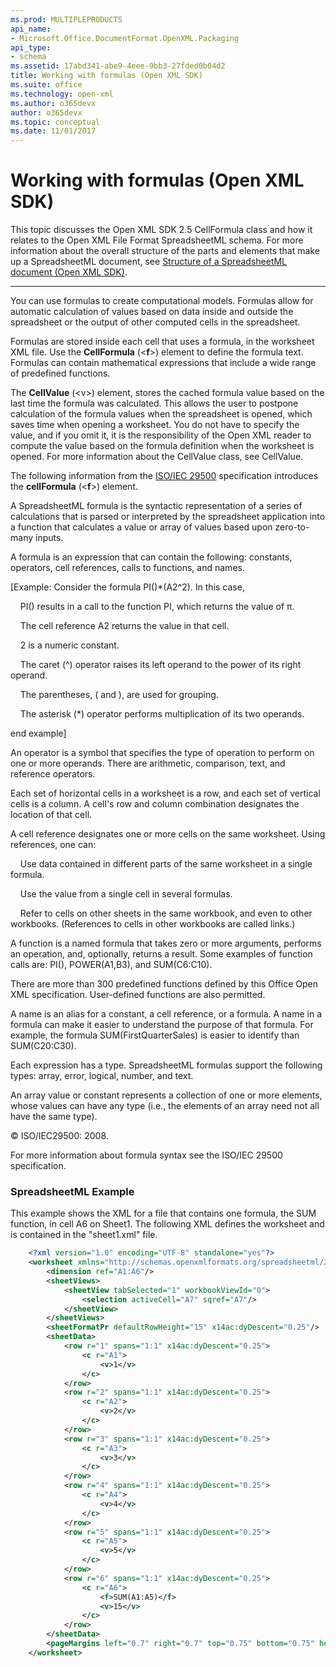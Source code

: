 ```yaml
---
ms.prod: MULTIPLEPRODUCTS
api_name:
- Microsoft.Office.DocumentFormat.OpenXML.Packaging
api_type:
- schema
ms.assetid: 17abd341-abe9-4eee-9bb3-27fded0b04d2
title: Working with formulas (Open XML SDK)
ms.suite: office
ms.technology: open-xml
ms.author: o365devx
author: o365devx
ms.topic: conceptual
ms.date: 11/01/2017
---
```

# Working with formulas (Open XML SDK)

This topic discusses the Open XML SDK 2.5 <span sdata="cer"
target="T:DocumentFormat.OpenXml.Spreadsheet.CellFormula"><span
class="nolink">CellFormula</span></span> class and how it relates to the
Open XML File Format SpreadsheetML schema. For more information about
the overall structure of the parts and elements that make up a
SpreadsheetML document, see <span sdata="link">[Structure of a
SpreadsheetML document (Open XML
SDK)](structure-of-a-spreadsheetml-document.htm)</span>.


--------------------------------------------------------------------------------

You can use formulas to create computational models. Formulas allow for
automatic calculation of values based on data inside and outside the
spreadsheet or the output of other computed cells in the spreadsheet.

Formulas are stored inside each cell that uses a formula, in the
worksheet XML file. Use the **CellFormula**
(\<**f**\>) element to define the formula text.
Formulas can contain mathematical expressions that include a wide range
of predefined functions.

The **CellValue** (\<<span
class="keyword">v</span>\>) element, stores the cached formula value
based on the last time the formula was calculated. This allows the user
to postpone calculation of the formula values when the spreadsheet is
opened, which saves time when opening a worksheet. You do not have to
specify the value, and if you omit it, it is the responsibility of the
Open XML reader to compute the value based on the formula definition
when the worksheet is opened. For more information about the <span
class="keyword">CellValue</span> class, see <span sdata="cer"
target="T:DocumentFormat.OpenXml.Spreadsheet.CellValue"><span
class="nolink">CellValue</span></span>.

The following information from the [ISO/IEC
29500](http://www.iso.org/iso/iso_catalogue/catalogue_tc/catalogue_detail.htm?csnumber=51463)
specification introduces the **cellFormula**
(\<**f**\>) element.

A SpreadsheetML formula is the syntactic representation of a series of
calculations that is parsed or interpreted by the spreadsheet
application into a function that calculates a value or array of values
based upon zero-to-many inputs.

A formula is an expression that can contain the following: constants,
operators, cell references, calls to functions, and names.

[Example: Consider the formula PI()\*(A2^2). In this case,

    PI() results in a call to the function PI, which returns the value
of π.

    The cell reference A2 returns the value in that cell.

    2 is a numeric constant.

    The caret (^) operator raises its left operand to the power of its
right operand.

    The parentheses, ( and ), are used for grouping.

    The asterisk (\*) operator performs multiplication of its two
operands.

end example]

An operator is a symbol that specifies the type of operation to perform
on one or more operands. There are arithmetic, comparison, text, and
reference operators.

Each set of horizontal cells in a worksheet is a row, and each set of
vertical cells is a column. A cell's row and column combination
designates the location of that cell.

A cell reference designates one or more cells on the same worksheet.
Using references, one can:

    Use data contained in different parts of the same worksheet in a
single formula.

    Use the value from a single cell in several formulas.

    Refer to cells on other sheets in the same workbook, and even to
other workbooks. (References to cells in other workbooks are called
links.)

A function is a named formula that takes zero or more arguments,
performs an operation, and, optionally, returns a result. Some examples
of function calls are: PI(), POWER(A1,B3), and SUM(C6:C10).

There are more than 300 predefined functions defined by this Office Open
XML specification. User-defined functions are also permitted.

A name is an alias for a constant, a cell reference, or a formula. A
name in a formula can make it easier to understand the purpose of that
formula. For example, the formula SUM(FirstQuarterSales) is easier to
identify than SUM(C20:C30).

Each expression has a type. SpreadsheetML formulas support the following
types: array, error, logical, number, and text.

An array value or constant represents a collection of one or more
elements, whose values can have any type (i.e., the elements of an array
need not all have the same type).

© ISO/IEC29500: 2008.

For more information about formula syntax see the ISO/IEC 29500
specification.

### SpreadsheetML Example

This example shows the XML for a file that contains one formula, the SUM
function, in cell A6 on Sheet1. The following XML defines the worksheet
and is contained in the "sheet1.xml" file.

```xml
    <?xml version="1.0" encoding="UTF-8" standalone="yes"?>
    <worksheet xmlns="http://schemas.openxmlformats.org/spreadsheetml/2006/main" xmlns:r="http://schemas.openxmlformats.org/officeDocument/2006/relationships" xmlns:mc="http://schemas.openxmlformats.org/markup-compatibility/2006" mc:Ignorable="x14ac" xmlns:x14ac="http://schemas.microsoft.com/office/spreadsheetml/2009/9/ac">
        <dimension ref="A1:A6"/>
        <sheetViews>
            <sheetView tabSelected="1" workbookViewId="0">
                <selection activeCell="A7" sqref="A7"/>
            </sheetView>
        </sheetViews>
        <sheetFormatPr defaultRowHeight="15" x14ac:dyDescent="0.25"/>
        <sheetData>
            <row r="1" spans="1:1" x14ac:dyDescent="0.25">
                <c r="A1">
                    <v>1</v>
                </c>
            </row>
            <row r="2" spans="1:1" x14ac:dyDescent="0.25">
                <c r="A2">
                    <v>2</v>
                </c>
            </row>
            <row r="3" spans="1:1" x14ac:dyDescent="0.25">
                <c r="A3">
                    <v>3</v>
                </c>
            </row>
            <row r="4" spans="1:1" x14ac:dyDescent="0.25">
                <c r="A4">
                    <v>4</v>
                </c>
            </row>
            <row r="5" spans="1:1" x14ac:dyDescent="0.25">
                <c r="A5">
                    <v>5</v>
                </c>
            </row>
            <row r="6" spans="1:1" x14ac:dyDescent="0.25">
                <c r="A6">
                    <f>SUM(A1:A5)</f>
                    <v>15</v>
                </c>
            </row>
        </sheetData>
        <pageMargins left="0.7" right="0.7" top="0.75" bottom="0.75" header="0.3" footer="0.3"/>
    </worksheet>
```